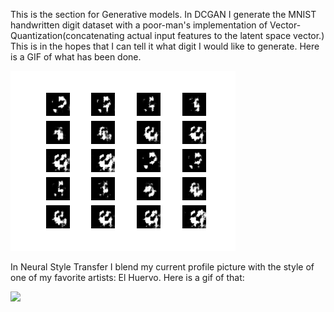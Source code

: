 This is the section for Generative models. 
In DCGAN I generate the MNIST handwritten digit dataset with a poor-man's implementation of Vector-Quantization(concatenating actual input features to the latent space vector.) This is in the hopes that I can tell it what digit I would like to generate. Here is a GIF of what has been done.

![](https://github.com/Steffanic/tensorflow/blob/master/Generative/DCGAN/dcgan.gif)

In Neural Style Transfer I blend my current profile picture with the style of one of my favorite artists: El Huervo. Here is a gif of that:

![](https://github.com/Steffanic/tensorflow/blob/master/Generative/Neural%20Style%20Transfer/style_transfer.gif)
